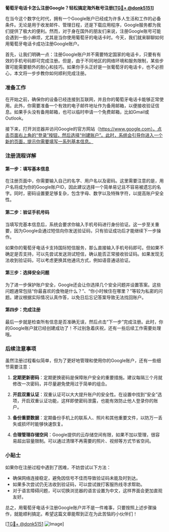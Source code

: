 **葡萄牙电话卡怎么注册Google？轻松搞定海外账号注册[[TG💪+ @donk5151](https://t.me/s/donk5151)]**

在当今这个数字化时代，拥有一个Google账户已经成为许多人生活和工作的必备条件。无论是用于收发邮件、管理日程，还是下载应用程序，Google服务都为我们提供了极大的便利。然而，对于身在国外的朋友们来说，注册Google账号可能会遇到一些小麻烦，尤其是当你使用葡萄牙的电话卡时。今天，我们就来聊聊如何用葡萄牙电话卡成功注册Google账户。

首先，让我们明确一点：注册Google账户并不需要特定国家的电话卡，只要有有效的手机号码即可完成注册。但是，由于不同地区的网络环境和服务限制，某些步骤可能需要额外的耐心和技巧。如果你手头正好是一张葡萄牙的电话卡，也不必担心，本文将一步步教你如何顺利完成注册。

### 准备工作

在开始之前，确保你的设备已经连接到互联网，并且你的葡萄牙电话卡能够正常使用。此外，你需要准备一个有效的电子邮件地址作为备用邮箱，以便接收验证信息。如果手头没有备用邮箱，也可以临时申请一个免费邮箱，比如Gmail或Outlook。

接下来，打开浏览器并访问Google的官方网站（https://www.google.com）。点击页面右上角的“登录”按钮，然后选择“创建账户”。此时，系统会引导你进入一个新的页面，提示你需要填写一系列基本信息。

### 注册流程详解

#### 第一步：填写基本信息

在注册页面中，你需要输入自己的名字、用户名以及密码。这里需要注意的是，用户名将成为你的Google账户ID，因此建议选择一个简单易记且不容易被遗忘的名字。同时，密码设置要足够复杂，包含字母、数字以及特殊字符，以提高账户安全性。

#### 第二步：验证手机号码

当填写完基本信息后，系统会要求你输入手机号码进行身份验证。这一步至关重要，因为Google会通过短信向你发送验证码，只有验证成功后才能继续下一步操作。

如果你的葡萄牙电话卡支持国际短信服务，那么直接输入手机号码即可。但如果不确定是否支持，可以先尝试发送测试短信，确认能否正常接收验证码。如果发现无法收到验证码，可以考虑更换其他通讯方式，例如语音通话验证。

#### 第三步：选择安全问题

为了进一步保护账户安全，Google还会让你选择几个安全问题并设置答案。这些问题通常包括“你最喜欢的食物是什么？”、“你小时候住在哪里？”等较为私密的问题。建议根据实际情况认真作答，以免日后忘记答案导致无法找回账户。

#### 第四步：完成注册

最后一步就是检查所有信息是否准确无误，然后点击“下一步”完成注册。此时，你的Google账户就已经创建成功了！不过别急着庆祝，还有一些后续工作需要处理哦。

### 后续注意事项

虽然注册过程看似简单，但为了更好地管理和使用你的Google账户，还有一些细节需要注意：

1. **定期更新密码**：定期更换密码是保障账户安全的重要措施。建议每隔三个月就修改一次密码，并尽量避免使用过于简单的组合。
   
2. **开启双重认证**：双重认证可以大大提升账户的安全性。在设置中找到“安全”选项，开启双重认证功能，这样即使密码泄露，也能有效防止他人登录你的账户。

3. **备份重要数据**：定期备份手机上的联系人、照片和其他重要文件，以防万一丢失或损坏时能够快速恢复。

4. **合理管理存储空间**：Google提供的云存储空间有限，如果不加以管理，很容易超出容量限制。可以通过清理不再需要的照片、视频等方式节省空间。

### 小贴士

如果你在注册过程中遇到了困难，不妨尝试以下方法：

- 确保网络连接稳定，避免因信号不佳而导致验证码未能及时到达。
- 如果多次尝试仍无法收到验证码，可以尝试拨打客服热线寻求帮助。
- 对于语言障碍问题，可以切换浏览器的语言设置为中文，这样界面会更加直观友好。

总之，用葡萄牙电话卡注册Google账户并不是一件难事，只要按照上述步骤操作，就能顺利搞定。希望这篇文章能帮到正在为此苦恼的小伙伴们！

[[TG💪+ @donk5151](https://t.me/s/donk5151) ![Image](https://i.postimg.cc/rwNCRYN7/Snipaste-2025-04-30-17-27-05.png)]